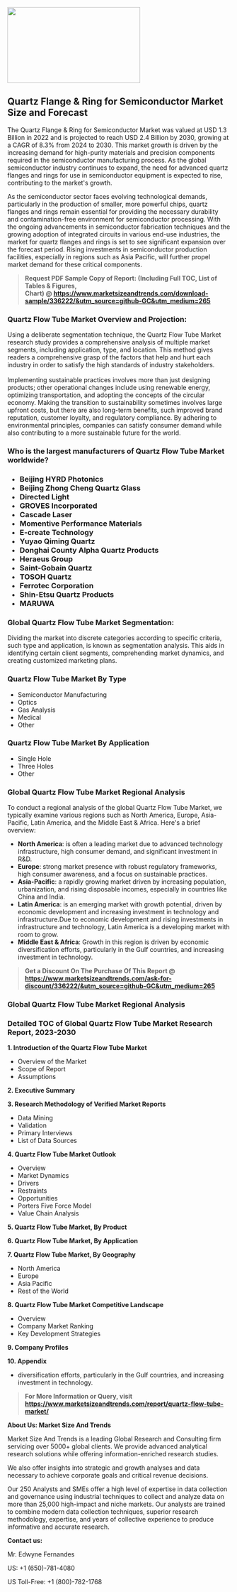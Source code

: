 <p><img class="alignnone size-medium wp-image-20088" src="https://ffe5etoiles.com/wp-content/uploads/2024/12/MST1-300x171.png" alt="" width="300" height="171" /></p><h2>Quartz Flange & Ring for Semiconductor Market Size and Forecast</h2><p>The Quartz Flange & Ring for Semiconductor Market was valued at USD 1.3 Billion in 2022 and is projected to reach USD 2.4 Billion by 2030, growing at a CAGR of 8.3% from 2024 to 2030. This market growth is driven by the increasing demand for high-purity materials and precision components required in the semiconductor manufacturing process. As the global semiconductor industry continues to expand, the need for advanced quartz flanges and rings for use in semiconductor equipment is expected to rise, contributing to the market's growth.</p><p>As the semiconductor sector faces evolving technological demands, particularly in the production of smaller, more powerful chips, quartz flanges and rings remain essential for providing the necessary durability and contamination-free environment for semiconductor processing. With the ongoing advancements in semiconductor fabrication techniques and the growing adoption of integrated circuits in various end-use industries, the market for quartz flanges and rings is set to see significant expansion over the forecast period. Rising investments in semiconductor production facilities, especially in regions such as Asia Pacific, will further propel market demand for these critical components.</p></p><blockquote id="" class=""><strong>Request PDF Sample Copy of Report: (Including Full TOC, List of Tables &amp; Figures, Chart)&nbsp;@&nbsp;<strong><a href="https://www.marketsizeandtrends.com/download-sample/336222/&utm_source=github-GC&utm_medium=265" target="_blank">https://www.marketsizeandtrends.com/download-sample/336222/&utm_source=github-GC&utm_medium=265</a></strong></strong></blockquote><h3 id="" class="">Quartz Flow Tube Market&nbsp;Overview and Projection:</h3><p id="" class="">Using a deliberate segmentation technique, the Quartz Flow Tube Market research study provides a comprehensive analysis of multiple market segments, including application, type, and location. This method gives readers a comprehensive grasp of the factors that help and hurt each industry in order to satisfy the high standards of industry stakeholders. <br /> <br />Implementing sustainable practices involves more than just designing products; other operational changes include using renewable energy, optimizing transportation, and adopting the concepts of the circular economy. Making the transition to sustainability sometimes involves large upfront costs, but there are also long-term benefits, such improved brand reputation, customer loyalty, and regulatory compliance. By adhering to environmental principles, companies can satisfy consumer demand while also contributing to a more sustainable future for the world.</p><h3 id="" class="">Who is the largest manufacturers of&nbsp;Quartz Flow Tube Market worldwide?</h3><h3 class=""><p><ul><li>Beijing HYRD Photonics </li><li> Beijing Zhong Cheng Quartz Glass </li><li> Directed Light </li><li> GROVES Incorporated </li><li> Cascade Laser </li><li> Momentive Performance Materials </li><li> E-create Technology </li><li> Yuyao Qiming Quartz </li><li> Donghai County Alpha Quartz Products </li><li> Heraeus Group </li><li> Saint-Gobain Quartz </li><li> TOSOH Quartz </li><li> Ferrotec Corporation </li><li> Shin-Etsu Quartz Products </li><li> MARUWA</li></ul></p></h3><h3 id="" class="">Global&nbsp;Quartz Flow Tube Market Segmentation:</h3><p id="" class="">Dividing the market into discrete categories according to specific criteria, such type and application, is known as segmentation analysis. This aids in identifying certain client segments, comprehending market dynamics, and creating customized marketing plans.</p><h3 id="" class="">Quartz Flow Tube Market&nbsp;By Type</h3><p><p><ul><li>Semiconductor Manufacturing</li><li> Optics</li><li> Gas Analysis</li><li> Medical</li><li> Other</p></li></ul></p></p><h3 id="" class="">Quartz Flow Tube Market&nbsp;By Application</h3><p class=""><p><ul><li>Single Hole</li><li> Three Holes</li><li> Other</li></ul></p></p><h3 id="" class="">Global Quartz Flow Tube Market Regional Analysis</h3><p id="" class="">To conduct a regional analysis of the global Quartz Flow Tube Market, we typically examine various regions such as North America, Europe, Asia-Pacific, Latin America, and the Middle East &amp; Africa. Here's a brief overview:</p><ul><li><strong>North America</strong>: is often a leading market due to advanced technology infrastructure, high consumer demand, and significant investment in R&amp;D.</li><li><strong>Europe</strong>: strong market presence with robust regulatory frameworks, high consumer awareness, and a focus on sustainable practices.</li><li><strong>Asia-Pacific</strong>: a rapidly growing market driven by increasing population, urbanization, and rising disposable incomes, especially in countries like China and India.</li><li><strong>Latin America</strong>: is an emerging market with growth potential, driven by economic development and increasing investment in technology and infrastructure.Due to economic development and rising investments in infrastructure and technology, Latin America is a developing market with room to grow.</li><li><strong>Middle East &amp; Africa</strong>: Growth in this region is driven by economic diversification efforts, particularly in the Gulf countries, and increasing investment in technology.</li></ul><blockquote id="" class=""><strong>Get a Discount On The Purchase Of This Report @ <strong><a href="https://www.marketsizeandtrends.com/ask-for-discount/336222/&utm_source=github-GC&utm_medium=265" target="_blank">https://www.marketsizeandtrends.com/ask-for-discount/336222/&utm_source=github-GC&utm_medium=265</a></strong></strong></blockquote><h3 id="" class="">Global Quartz Flow Tube Market Regional Analysis</h3><h3 id="" class="">Detailed TOC of Global Quartz Flow Tube Market Research Report, 2023-2030</h3><p id="" class=""><strong>1. Introduction of the Quartz Flow Tube Market</strong></p><ul><li>Overview of the Market</li><li>Scope of Report</li><li>Assumptions</li></ul><p id="" class=""><strong>2. Executive Summary</strong></p><p id="" class=""><strong>3. Research Methodology of Verified Market Reports</strong></p><ul><li>Data Mining</li><li>Validation</li><li>Primary Interviews</li><li>List of Data Sources</li></ul><p id="" class=""><strong>4. Quartz Flow Tube Market Outlook</strong></p><ul><li>Overview</li><li>Market Dynamics</li><li>Drivers</li><li>Restraints</li><li>Opportunities</li><li>Porters Five Force Model</li><li>Value Chain Analysis</li></ul><p id="" class=""><strong>5. Quartz Flow Tube Market, By Product</strong></p><p id="" class=""><strong>6. Quartz Flow Tube Market, By Application</strong></p><p id="" class=""><strong>7. Quartz Flow Tube Market, By Geography</strong></p><ul><li>North America</li><li>Europe</li><li>Asia Pacific</li><li>Rest of the World</li></ul><p id="" class=""><strong>8. Quartz Flow Tube Market Competitive Landscape</strong></p><ul><li>Overview</li><li>Company Market Ranking</li><li>Key Development Strategies</li></ul><p id="" class=""><strong>9. Company Profiles</strong></p><p id="" class=""><strong>10. Appendix</strong></p><ul><li>diversification efforts, particularly in the Gulf countries, and increasing investment in technology.</li></ul><blockquote id="" class=""><strong>For More Information or Query, visit <strong><strong><a href="https://www.marketsizeandtrends.com/report/quartz-flow-tube-market/" target="_blank">https://www.marketsizeandtrends.com/report/quartz-flow-tube-market/</a></strong></strong></strong></blockquote><p id="" class=""><strong>About Us: Market Size And Trends</strong></p><p id="" class="">Market Size And Trends is a leading Global Research and Consulting firm servicing over 5000+ global clients. We provide advanced analytical research solutions while offering information-enriched research studies.</p><p id="" class="">We also offer insights into strategic and growth analyses and data necessary to achieve corporate goals and critical revenue decisions.</p><p id="" class="">Our 250 Analysts and SMEs offer a high level of expertise in data collection and governance using industrial techniques to collect and analyze data on more than 25,000 high-impact and niche markets. Our analysts are trained to combine modern data collection techniques, superior research methodology, expertise, and years of collective experience to produce informative and accurate research.</p><p id="" class=""><strong>Contact us:</strong></p><p id="" class="">Mr. Edwyne Fernandes</p><p id="" class="">US: +1 (650)-781-4080</p><p id="" class="">US Toll-Free: +1 (800)-782-1768</p>
